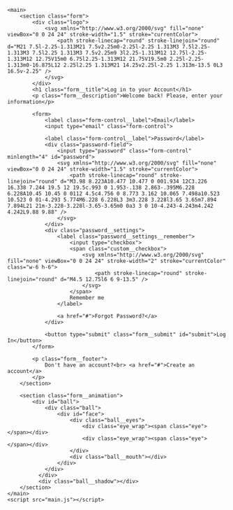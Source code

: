 <!DOCTYPE html>
<html lang="en">
<head>
    <meta charset="UTF-8">
    <meta name="viewport" content="width=device-width, initial-scale=1.0">
    <link rel="stylesheet" href="style.css">
    <title>Document</title>
</head>
<body>
    
    <main>
        <section class="form">
            <div class="logo">
                <svg xmlns="http://www.w3.org/2000/svg" fill="none" viewBox="0 0 24 24" stroke-width="1.5" stroke="currentColor">
                    <path stroke-linecap="round" stroke-linejoin="round" d="M21 7.5l-2.25-1.313M21 7.5v2.25m0-2.25l-2.25 1.313M3 7.5l2.25-1.313M3 7.5l2.25 1.313M3 7.5v2.25m9 3l2.25-1.313M12 12.75l-2.25-1.313M12 12.75V15m0 6.75l2.25-1.313M12 21.75V19.5m0 2.25l-2.25-1.313m0-16.875L12 2.25l2.25 1.313M21 14.25v2.25l-2.25 1.313m-13.5 0L3 16.5v-2.25" />
                </svg>      
            </div>
            <h1 class="form__title">Log in to your Account</h1>
            <p class="form__description">Welcome back! Please, enter your information</p>

            <form>
                <label class="form-control__label">Email</label>
                <input type="email" class="form-control">
        
                <label class="form-control__label">Password</label>
                <div class="password-field">
                    <input type="password" class="form-control" minlength="4" id="password">
                    <svg xmlns="http://www.w3.org/2000/svg" fill="none" viewBox="0 0 24 24" stroke-width="1.5" stroke="currentColor">
                        <path stroke-linecap="round" stroke-linejoin="round" d="M3.98 8.223A10.477 10.477 0 001.934 12C3.226 16.338 7.244 19.5 12 19.5c.993 0 1.953-.138 2.863-.395M6.228 6.228A10.45 10.45 0 0112 4.5c4.756 0 8.773 3.162 10.065 7.498a10.523 10.523 0 01-4.293 5.774M6.228 6.228L3 3m3.228 3.228l3.65 3.65m7.894 7.894L21 21m-3.228-3.228l-3.65-3.65m0 0a3 3 0 10-4.243-4.243m4.242 4.242L9.88 9.88" />
                    </svg>
                </div>
                <div class="password__settings">
                    <label class="password__settings__remember">
                        <input type="checkbox">
                        <span class="custom__checkbox">
                            <svg xmlns="http://www.w3.org/2000/svg" fill="none" viewBox="0 0 24 24" stroke-width="2" stroke="currentColor" class="w-6 h-6">
                                <path stroke-linecap="round" stroke-linejoin="round" d="M4.5 12.75l6 6 9-13.5" />
                            </svg>                              
                        </span>
                        Remember me
                    </label>
        
                    <a href="#">Forgot Password?</a>
                </div>
        
                <button type="submit" class="form__submit" id="submit">Log In</button>
            </form>
        
            <p class="form__footer">
                Don't have an account?<br> <a href="#">Create an account</a>
            </p>
        </section>
        
        <section class="form__animation">
            <div id="ball">
                <div class="ball">
                    <div id="face">
                        <div class="ball__eyes">
                            <div class="eye_wrap"><span class="eye"></span></div>
                            <div class="eye_wrap"><span class="eye"></span></div>
                        </div>
                        <div class="ball__mouth"></div>
                    </div>
                </div>
              </div>
              <div class="ball__shadow"></div>
        </section>
    </main>
    <script src="main.js"></script>
</body>
</html>
